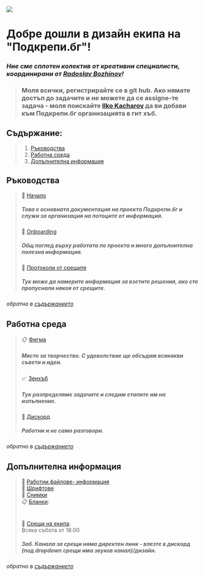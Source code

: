 ![](https://github.com/IrinaSpasova/Publishing-Placeholder/blob/main/img-design-team.png)

# Добре дошли в дизайн екипа на "Подкрепи.бг"!


### *Ние сме сплотен колектив от креативни специалисти, координирани от [Radoslav Bozhinov](https://github.com/swolf86)!*

>### Моля всички, регистрирайте се в git hub. Aко нямате достъп до задачите и не можете да се assigne-те задача - моля поискайте [Ilko Kacharov](https://github.com/kachar) да ви добави към Подкрепи.бг организацията в гит хъб. 

## Съдържание:

>1. [Ръководства](https://github.com/podkrepi-bg/design/blob/main/readme.md#%D1%80%D1%8A%D0%BA%D0%BE%D0%B2%D0%BE%D0%B4%D1%81%D1%82%D0%B2%D0%B0)<br>
>2. [Работна среда](https://github.com/podkrepi-bg/design/blob/main/readme.md#%D1%80%D0%B0%D0%B1%D0%BE%D1%82%D0%BD%D0%B0-%D1%81%D1%80%D0%B5%D0%B4%D0%B0)<br>
>3. [Допълнителна информация](https://github.com/podkrepi-bg/design/blob/main/readme.md#%D0%B4%D0%BE%D0%BF%D1%8A%D0%BB%D0%BD%D0%B8%D1%82%D0%B5%D0%BB%D0%BD%D0%B0-%D0%B8%D0%BD%D1%84%D0%BE%D1%80%D0%BC%D0%B0%D1%86%D0%B8%D1%8F)



## Ръководства
>&#x1F4D7; [Начало](https://docs.podkrepi.bg/general/?cacheBust=1634744774411)<br>
>##### Това е основната документация на проекта Подкрепи.бг и служи за организация на потоците от информация.
>&#x1F4D8; [Onboarding](https://docs.google.com/document/d/1aRMfnVBzc4xd3wV3-B_jsx3ykiBvmqFO5VhnafRH55o/edit)<br>
>##### Общ поглед върху работата по проекта и много допълнителна полезна информация. 
>&#x1F4D9; [Протоколи от срещите](https://drive.google.com/drive/u/0/folders/1No71LVapl78v2_md9u6vcmWArCJ3UApb)<br>
>##### Тук може да намерите информация за взетите решения, ако сте пропуснали някоя от срещите.

###### обратно в [съдържанието](https://github.com/podkrepi-bg/design/blob/main/readme.md#%D1%81%D1%8A%D0%B4%D1%8A%D1%80%D0%B6%D0%B0%D0%BD%D0%B8%D0%B5)

## Работна среда 

>&#x1F4CB; [Фигма](https://www.figma.com/file/MmvFKzUv6yE5U2wrOpWtwS/Podkrepi.bg?node-id=0%3A7243)<br>
>##### Място за творчество. С удоволствие ще обсъдим всякакви съвети и идеи.
>&#x1F4C8; [Зенхъб](https://app.zenhub.com/workspaces/design-61667129a41297002437fb37/board?repos=393660793)<br>
>##### Тук разпределяме задачите и следим етапите им на изпълнение.
>&#x1F4CC; [Дискорд](https://discord.com/channels/778984868146577458/778987971440672788)<br>
>##### Работни и не само разговори.

###### обратно в [съдържанието](https://github.com/podkrepi-bg/design/blob/main/readme.md#%D1%81%D1%8A%D0%B4%D1%8A%D1%80%D0%B6%D0%B0%D0%BD%D0%B8%D0%B5)

## Допълнителна информация

>&#x1F4C2; [Работни файлове- информация](https://drive.google.com/drive/u/0/folders/1JA5rbdHkp2x8VuZN6jlIzKRHPnncGGYh)<br>
>&#x1F4C3; [Шрифтове](https://drive.google.com/drive/u/0/folders/1Op8J3sXBYbHDucmtq1a_LG0KXxyt1CTO)<br>
>&#x1F3A8; [Снимки](https://docs.google.com/document/d/1fcksI-upYXEgZEeC0Ru4wPZ_oBFn8mBcSFAYpVDl_m4/edit)<br>
>&#x1F4CB; [Бланки](https://): <br>
><br>
><br>
>&#x1F4C5; [Срещи на екипа](https://discord.com/channels/778984868146577458/778987971440672788): <br>
> Всяка събота от 18:00<br>
>##### Заб. Канала за срещи няма директен линк - влезте в дискорд (под dropdown срещи има звуков канал)/дизайн.

###### обратно в [съдържанието](https://github.com/podkrepi-bg/design/blob/main/readme.md#%D1%81%D1%8A%D0%B4%D1%8A%D1%80%D0%B6%D0%B0%D0%BD%D0%B8%D0%B5)
